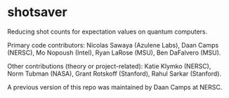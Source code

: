 # shotsaver
Reducing shot counts for expectation values on quantum computers.


Primary code contributors: Nicolas Sawaya (Azulene Labs), Daan Camps (NERSC), Mo Nopoush (Intel), Ryan LaRose (MSU), Ben DaFalvero (MSU).

Other contributions (theory or project-related): Katie Klymko (NERSC), Norm Tubman (NASA), Grant Rotskoff (Stanford), Rahul Sarkar (Stanford).

A previous version of this repo was maintained by Daan Camps at NERSC.

